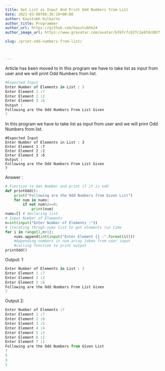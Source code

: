 ```yaml
---
title: Get List as Input And Print Odd Numbers from List
date: 2021-03-08T06:36:19+00:00
author: Kaustubh Kulkarni
author_title: Programmer
author_url: https://github.com/kaustubhk24
author_image_url: https://www.gravatar.com/avatar/b76fcfc82fc2e8fdc8075636f1735f61?s=200

slug: /print-odd-numbers-from-list/



---
```

Article has been moved to
In this program we have to take list as input from user and we will print Odd Numbers from list.

```python title="file.py"
#Expected Input
Enter Number of Elements in List : 3
Enter Element 1 :7
Enter Element 2 :2
Enter Element 3 :6
Output :
Following are the Odd Numbers From List Given
7

```




 In this program we have to take list as input from user and we will print Odd Numbers from list.




```
#Expected Input
Enter Number of Elements in List : 3
Enter Element 1 :7
Enter Element 2 :2
Enter Element 3 :6
Output :
Following are the Odd Numbers From List Given
7
```

Answer :

```python title="file.py"
# Function to Get Number and print if it is odd
def printOdd():
    print("Following are the Odd Numbers from Given List")
    for num in nums:
        if not num%2==0:
            print(num)
nums=[] # declaring list
# Input Number of Elements
n=int(input("Enter Number of Elements :"))
# iterating throgh nums list to get elements run time
for i in range(1,n+1):
    nums.append(int(input("Enter Element {} :".format(i))))
    #Appending numbers in num array taken from user input
    #calling function to print output
printOdd()

```

Output: 1

```python title="file.py"
Enter Number of Elements in List : 3
Enter Element 1 :7
Enter Element 2 :2
Enter Element 3 :6
Following are the Odd Numbers From List Given
7
```

Output 2:

```python title="file.py"
Enter Number of Elements :7
Enter Element 1 :7
Enter Element 2 :6
Enter Element 3 :5
Enter Element 4 :4
Enter Element 5 :3
Enter Element 6 :2
Enter Element 7 :1
Following are the Odd Numbers from Given List
7
5
3
1
```


